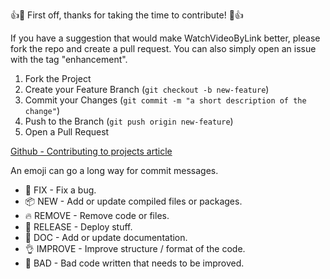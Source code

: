 👍🎉 First off, thanks for taking the time to contribute! 🎉👍

If you have a suggestion that would make WatchVideoByLink better, please fork the repo and create a pull request. You can also simply open an issue with the tag "enhancement".

1. Fork the Project
2. Create your Feature Branch (`git checkout -b new-feature`)
3. Commit your Changes (`git commit -m "a short description of the change"`)
4. Push to the Branch (`git push origin new-feature`)
5. Open a Pull Request
    
[Github - Contributing to projects article](https://docs.github.com/en/get-started/quickstart/contributing-to-projects) 

An emoji can go a long way for commit messages.

- 🐛 FIX - Fix a bug.
- 📦 NEW - Add or update compiled files or packages.
- 🔥 REMOVE - Remove code or files.
- 🚀 RELEASE - Deploy stuff.
- 📖 DOC - Add or update documentation.
- 👌 IMPROVE - Improve structure / format of the code.
- 💩 BAD - Bad code written that needs to be improved.
